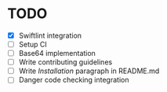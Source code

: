# TODO

- [x] Swiftlint integration
- [ ] Setup CI
- [ ] Base64 implementation
- [ ] Write contributing guidelines
- [ ] Write *Installation* paragraph in README.md
- [ ] Danger code checking integration
